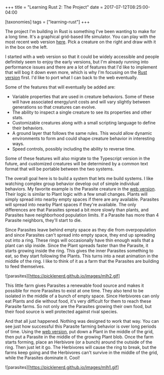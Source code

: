 +++
title = "Learning Rust 2: The Project"
date =  2017-07-12T08:25:00-04:00

[taxonomies]
tags = ["learning-rust"]
+++

The project I'm building in Rust is something I've been wanting to make for a long time.  It's a graphical grid-based life simulator.  You can play with the most recent web version [here][mlh].  Pick a creature on the right and draw with it in the box on the left.

I started with a web version so that it could be widely accessible and people definitely seem to enjoy the early versions, but I'm already running into performance issues and there are a lot of features that I'd like to implement that will bog it down even more, which is why I'm focusing on the [Rust version][mlh-github] first.  I'd like to port what I can back to the web eventually.

Some of the features that will eventually be added are:

* Variable properties that are used in creature behaviors.  Some of these will have associated energy/unit costs and will vary slightly between generations so that creatures can evolve.
* The ability to inspect a single creature to see its properties and other stats.
* Customizable creatures along with a small scripting language to define their behaviors.
* A ground layer that follows the same rules.  This would allow dynamic environments to form and could shape creature behavior in interesting ways.
* Speed controls, possibly including the ability to reverse time.

Some of these features will also migrate to the Typescript version in the future, and customized creatures will be determined by a common text format that will be portable between the two systems.

The overall goal here is to build a system that lets me build systems.  I like watching complex group behavior develop out of simple individual behaviors.  My favorite example is the Parasite creature in the [web version][mlh].  Their logic is similar to Plant logic with a few small changes.  Plants will simply spread into nearby empty spaces if there are any available.  Parasites will spread into nearby Plant spaces if they're available.  The only differences are that Parasites spread a bit more slowly than plants, and Parasites have neighborhood population limits.  If a Parasite has more than 4 Parasite neighbors, they'll start to die.  

Since Parasites leave behind empty space as they die from overpopulation and since Parasites can't spread into empty space, they end up spreading out into a ring.  These rings will occasionally have thin enough walls that a plant can slip inside.  Since the Plant spreads faster than the Parasite, it starts growing inside the ring.  This gives the inner Parasites something to eat, so they start following the Plants.  This turns into a neat animation in the middle of the ring.  I like to think of it as a farm that the Parasites are building to feed themselves.

![parasites][https://picklenerd.github.io/images/mlh2.gif]

This little farm gives Parasites a renewable food source and makes it possible for more Parasites to exist at one time.  They also tend to be isolated in the middle of a bunch of empty space.  Since Herbivores can only eat Plants and die without food, it's very difficult for them to reach these Parasite farms.  So not only are the Parasites growing their own food, but their food source is well protected against rival species.


And that all just happened.  Nothing was designed to work that way.  You can see just how successful this Parasite farming behavior is over long periods of time.  Using the [web version][mlh], put down a Plant in the middle of the grid, then put a Parasite in the middle of the growing Plant blob.  Once the farm starts forming, place an Herbivore (or a bunch) around the outside of the ring.  Then just let it go.  The Herbivores will cause the ring to break, but the farms keep going and the Herbivores can't survive in the middle of the grid, while the Parasites dominate it.  Cool!

![parasites][https://picklenerd.github.io/images/mlh1.gif]

[mlh]: http://picklenerd.com/mylittlehab/
[mlh-github]: https://github.com/picklenerd/my-little-habitat
